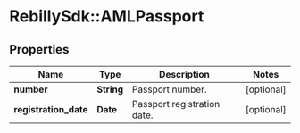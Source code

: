 # RebillySdk::AMLPassport

## Properties
Name | Type | Description | Notes
------------ | ------------- | ------------- | -------------
**number** | **String** | Passport number. | [optional] 
**registration_date** | **Date** | Passport registration date. | [optional] 

